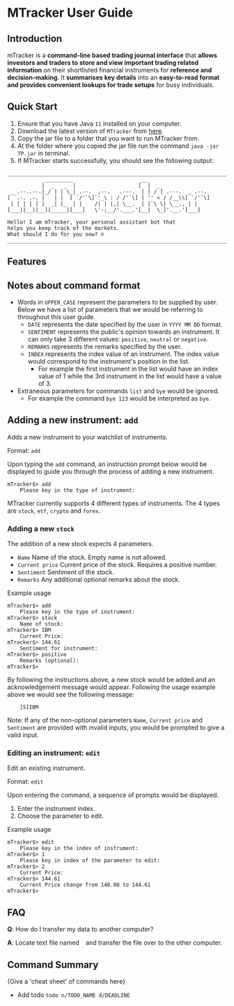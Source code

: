 # MTracker User Guide

## Introduction

mTracker is a **command-line based trading journal interface** that **allows 
investors and traders to store and view important trading related information** on their 
shortlisted financial instruments for **reference and decision-making**. It **summarises 
key details** into an **easy-to-read format and provides convenient lookups for trade setups**
for busy individuals.


## Quick Start

1. Ensure that you have Java `11` installed on your computer.
2. Download the latest version of `MTracker` from [here](https://github.com/AY2122S1-CS2113T-T12-1/tp/releases).
3. Copy the jar file to a folder that you want to run MTracker from.
4. At the folder where you copied the jar file run the command `java -jar TP.jar` in terminal.
5. If MTracker starts successfully, you should see the following output:
```
________________________________________________________________________________
            _________                      __
           |  _   _  |                    [  |  _
 _ .--..--.|_/ | | \_| .--.  ,--.   .---.  | | / ] .---.  _ .--.
[ `.-. .-. |   | |  [ `/'`\]`'_\ : / /'`\] | '' < / /__\\[ `/'`\]
 | | | | | |  _| |_  | |    /| | |,| \__.  | |`\ \| \__., | |
[___||__||__]|_____|[___]   \'-;__/'.___.'[__|  \_]'.__.'[___]

Hello! I am mTracker, your personal assistant bot that
helps you keep track of the markets.
What should I do for you now? ☺
________________________________________________________________________________
```

## Features 

## Notes about command format
* Words in `UPPER_CASE` represent the parameters to be supplied by user. Below we have a list of parameters
  that we would be referring to throughout this user guide.
    * `DATE` represents the date specified by the user in `YYYY MM DD` format.
    * `SENTIMENT` represents the public's opinion towards an instrument. It can only take 3 different values: 
  `positive`, `neutral` or `negative`.
    * `REMARKS` represents the remarks specified by the user.
    * `INDEX` represents the index value of an instrument. The index value would correspond to the instrument's
      position in the list.
      * For example the first instrument in the list would have an index value of 1 while 
      the 3rd instrument in the list would have a
  value of 3.
* Extraneous parameters for commands `list` and `bye` would be ignored.
    * For example the command `bye 123`
      would be interpreted as `bye`.

## Adding a new instrument: `add`
Adds a new instrument to your watchlist of instruments. 

Format: `add`

Upon typing the `add` command, an instruction prompt below would be displayed to guide you through the process of
adding a new instrument.

```
mTracker$> add
	Please key in the type of instrument: 
```

MTracker currently supports 4 different types of instruments.
The 4 types are `stock`, `etf`, `crypto` and `forex`. 

### Adding a new `stock`
The addition of a new stock expects 4 parameters.
* `Name` Name of the stock. Empty name is not allowed.
* `Current price` Current price of the stock. Requires a positive number.
* `Sentiment` Sentiment of the stock.
* `Remarks` Any additional optional remarks about the stock.

Example usage
```
mTracker$> add
	Please key in the type of instrument: 
mTracker$> stock
	Name of stock: 
mTracker$> IBM
	Current Price: 
mTracker$> 144.61
	Sentiment for instrument: 
mTracker$> positive
	Remarks (optional): 
mTracker$> 
```

By following the instructions above, a new stock would be added and an acknowledgement message would appear.
Following the usage example above we would see the following message:
```
	[S]IBM
```

Note: If any of the non-optional parameters `Name`, `Current price` and `Sentiment` are provided with invalid
inputs, you would be prompted to give a valid input.

### Editing an instrument: `edit`
Edit an existing instrument.

Format: `edit`

Upon entering the command, a sequence of prompts would be displayed.
1. Enter the instrument index.
2. Choose the parameter to edit.

Example usage
```
mTracker$> edit
	Please key in the index of instrument: 
mTracker$> 1
	Please key in index of the parameter to edit: 
mTracker$> 2
	Current Price: 
mTracker$> 144.61
	Current Price change from 140.00 to 144.61
mTracker$> 
```

## FAQ

**Q**: How do I transfer my data to another computer? 

**A**: Locate text file named ` ` and transfer the file over to the other computer.

## Command Summary

{Give a 'cheat sheet' of commands here}

* Add todo `todo n/TODO_NAME d/DEADLINE`
